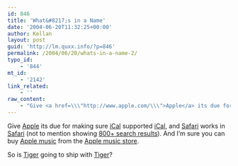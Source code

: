 ```yaml
---
id: 846
title: 'What&#8217;s in a Name'
date: '2004-06-20T11:32:25+00:00'
author: Kellan
layout: post
guid: 'http://lm.quxx.info/?p=846'
permalink: /2004/06/20/whats-in-a-name-2/
typo_id:
    - '844'
mt_id:
    - '2142'
link_related:
    - ''
raw_content:
    - "Give <a href=\\\"http://www.apple.com/\\\">Apple</a> its due for making sure <a href=\\\"http://www.apple.com/ical/\\\">iCal</a> supported <a href=\\\"http://www.ietf.org/rfc/rfc2445.txt\\\">iCal</a>, and <a href=\\\"http://safari.oreilly.com\\\">Safari</a> works in <a href=\\\"http://www.apple.com/safari/\\\">Safari</a> (not to mention showing <a href=\\\"http://safari.oreilly.com/JVXSL.asp?srchText=safari\\\">800+ search results</a>).  And I\\'m sure you can buy <a href=\\\"http://www.applecorps.com/\\\">Apple music</a> from the <a href=\\\"http://www.apple.com/itunes/\\\">Apple music store</a>.  \n\nSo is <a href=\\\"http://java.sun.com/features/2003/05/bloch_qa.html\\\" title=\\\"via rafe\\\">Tiger</a> going to ship with <a href=\\\"http://www.apple.com/pr/library/2004/may/04wwdc.html\\\">Tiger</a>?"
---
```


Give [Apple](http://www.apple.com/) its due for making sure [iCal](http://www.apple.com/ical/) supported [iCal](http://www.ietf.org/rfc/rfc2445.txt), and [Safari](http://safari.oreilly.com) works in [Safari](http://www.apple.com/safari/) (not to mention showing [800+ search results](http://safari.oreilly.com/JVXSL.asp?srchText=safari)). And I’m sure you can buy [Apple music](http://www.applecorps.com/) from the [Apple music store](http://www.apple.com/itunes/).

So is [Tiger](http://java.sun.com/features/2003/05/bloch_qa.html "via rafe") going to ship with [Tiger](http://www.apple.com/pr/library/2004/may/04wwdc.html)?